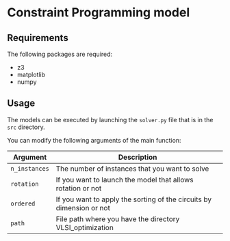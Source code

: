 # Constraint Programming model

## Requirements
The following packages are required:
- z3
- matplotlib
- numpy

## Usage
The models can be executed by launching the `solver.py` file that is in the `src` directory.

You can modify the following arguments of the main function:

| Argument                                         | Description                                                                  |
| ------------------------------------------------ | -----------------------------------------------------------------------------|
| `n_instances`                                    | The number of instances that you want to solve                               |
| `rotation`                                       | If you want to launch the model that allows rotation or not                  |
| `ordered`                                        | If you want to apply the sorting of the circuits by dimension or not         |
| `path`                                           | File path where you have the directory VLSI_optimization                     |
